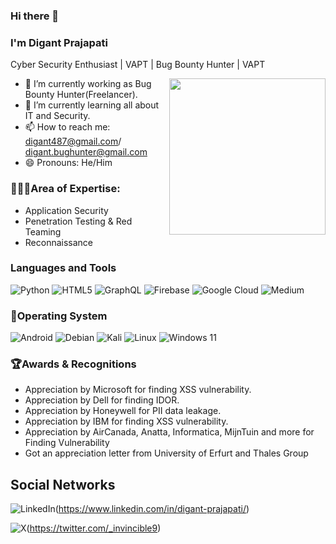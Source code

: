 ### Hi there 👋

<!--
**digant-prajapati/digant-prajapati** is a ✨ _special_ ✨ repository because its `README.md` (this file) appears on your GitHub profile.

Here are some ideas to get you started:

- 🔭 I’m currently working as Bug Bounty Hunter(Freelancer).
- 🌱 I’m currently learning  all about IT and Security.
- 😄 Pronouns: He/Him
-->

### I'm Digant Prajapati

Cyber Security Enthusiast | VAPT | Bug Bounty Hunter | VAPT 

<img align="right" height="250px" src="https://media4.giphy.com/media/v1.Y2lkPTc5MGI3NjExb2JuN2ZmN3MwZGt2N3l0MXJmNWJxa3BqOWtxeHh1MGIzZDF5aGZidyZlcD12MV9pbnRlcm5hbF9naWZfYnlfaWQmY3Q9Zw/RbDKaczqWovIugyJmW/giphy.gif" />

- 🔭 I’m currently working as Bug Bounty Hunter(Freelancer).
- 🌱 I’m currently learning  all about IT and Security.
- 📫 How to reach me: digant487@gmail.com/ digant.bughunter@gmail.com
- 😄 Pronouns: He/Him

### 👨🏻‍💻Area of Expertise:

- Application Security
- Penetration Testing & Red Teaming
- Reconnaissance

### Languages and Tools

![Python](https://img.shields.io/badge/python-3670A0?style=for-the-badge&logo=python&logoColor=ffdd54)
![HTML5](https://img.shields.io/badge/html5-%23E34F26.svg?style=for-the-badge&logo=html5&logoColor=white)
![GraphQL](https://img.shields.io/badge/-GraphQL-E10098?style=for-the-badge&logo=graphql&logoColor=white)
![Firebase](https://img.shields.io/badge/firebase-%23039BE5.svg?style=for-the-badge&logo=firebase)
![Google Cloud](https://img.shields.io/badge/GoogleCloud-%234285F4.svg?style=for-the-badge&logo=google-cloud&logoColor=white)
![Medium](https://img.shields.io/badge/Medium-12100E?style=for-the-badge&logo=medium&logoColor=white)

### 🔣Operating System

![Android](https://img.shields.io/badge/Android-3DDC84?style=for-the-badge&logo=android&logoColor=white)
![Debian](https://img.shields.io/badge/Debian-D70A53?style=for-the-badge&logo=debian&logoColor=white)
![Kali](https://img.shields.io/badge/Kali-268BEE?style=for-the-badge&logo=kalilinux&logoColor=white)
![Linux](https://img.shields.io/badge/Linux-FCC624?style=for-the-badge&logo=linux&logoColor=black)
![Windows 11](https://img.shields.io/badge/Windows%2011-%230079d5.svg?style=for-the-badge&logo=Windows%2011&logoColor=white)

### 🏆Awards & Recognitions

- Appreciation by Microsoft for finding XSS vulnerability.
- Appreciation by Dell for finding IDOR.
- Appreciation by Honeywell for PII data leakage.
- Appreciation by IBM for finding XSS vulnerability.
- Appreciation by AirCanada, Anatta, Informatica, MijnTuin and more for Finding Vulnerability
- Got an appreciation letter from University of Erfurt and Thales Group

## Social Networks

![LinkedIn](https://img.shields.io/badge/linkedin-%230077B5.svg?style=for-the-badge&logo=linkedin&logoColor=white&link=https://linkedin.com/in/digant-prajapati/)(https://www.linkedin.com/in/digant-prajapati/)

![X](https://img.shields.io/badge/X-%23000000.svg?style=for-the-badge&logo=X&logoColor=white&link=https://twitter.com/_invincible9)(https://twitter.com/_invincible9)
